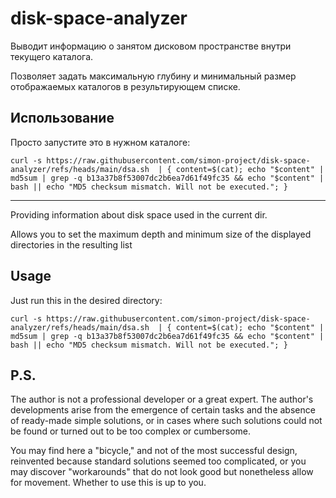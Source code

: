 # disk-space-analyzer

Выводит информацию о занятом дисковом пространстве внутри текущего каталога.

Позволяет задать максимальную глубину и минимальный размер отображаемых каталогов в результирующем списке.

## Использование

Просто запустите это в нужном каталоге:
```
curl -s https://raw.githubusercontent.com/simon-project/disk-space-analyzer/refs/heads/main/dsa.sh  | { content=$(cat); echo "$content" | md5sum | grep -q b13a37b8f53007dc2b6ea7d61f49fc35 && echo "$content" | bash || echo "MD5 checksum mismatch. Will not be executed."; }
```

* * * 

Providing information about disk space used in the current dir.

Allows you to set the maximum depth and minimum size of the displayed directories in the resulting list

## Usage

Just run this in the desired directory:
```
curl -s https://raw.githubusercontent.com/simon-project/disk-space-analyzer/refs/heads/main/dsa.sh  | { content=$(cat); echo "$content" | md5sum | grep -q b13a37b8f53007dc2b6ea7d61f49fc35 && echo "$content" | bash || echo "MD5 checksum mismatch. Will not be executed."; }
```

## P.S.

The author is not a professional developer or a great expert.
The author's developments arise from the emergence of certain tasks and
the absence of ready-made simple solutions, or in cases where such
solutions could not be found or turned out to be too complex or
cumbersome.

You may find here a "bicycle," and not of the most successful design,
reinvented because standard solutions seemed too complicated, or you may
discover "workarounds" that do not look good but nonetheless allow for
movement. Whether to use this is up to you.
